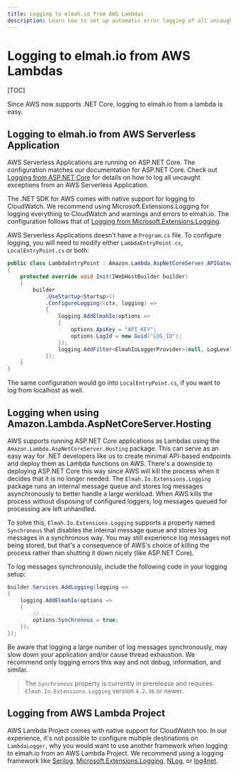 ```yaml
---
title: Logging to elmah.io from AWS Lambdas
description: Learn how to set up automatic error logging of all uncaught errors inside AWS Lambdas. Use elmah.io to monitor your serverless environments.
---
```


# Logging to elmah.io from AWS Lambdas

[TOC]

Since AWS now supports .NET Core, logging to elmah.io from a lambda is easy.

## Logging to elmah.io from AWS Serverless Application

AWS Serverless Applications are running on ASP.NET Core. The configuration matches our documentation for ASP.NET Core. Check out [Logging from ASP.NET Core](https://docs.elmah.io/logging-to-elmah-io-from-aspnet-core/) for details on how to log all uncaught exceptions from an AWS Serverless Application.

The .NET SDK for AWS comes with native support for logging to CloudWatch. We recommend using Microsoft.Extensions.Logging for logging everything to CloudWatch and warnings and errors to elmah.io. The configuration follows that of [Logging from Microsoft.Extensions.Logging](https://docs.elmah.io/logging-to-elmah-io-from-microsoft-extensions-logging/).

AWS Serverless Applications doesn't have a `Program.cs` file. To configure logging, you will need to modify either `LambdaEntryPoint.cs`, `LocalEntryPoint.cs` or both:

```csharp
public class LambdaEntryPoint : Amazon.Lambda.AspNetCoreServer.APIGatewayProxyFunction
{
    protected override void Init(IWebHostBuilder builder)
    {
        builder
            .UseStartup<Startup>()
            .ConfigureLogging((ctx, logging) =>
            {
                logging.AddElmahIo(options =>
                {
                    options.ApiKey = "API_KEY";
                    options.LogId = new Guid("LOG_ID");
                });
                logging.AddFilter<ElmahIoLoggerProvider>(null, LogLevel.Warning);
            });
    }
}
```

The same configuration would go into `LocalEntryPoint.cs`, if you want to log from localhost as well.

## Logging when using Amazon.Lambda.AspNetCoreServer.Hosting

AWS supports running ASP.NET Core applications as Lambdas using the `Amazon.Lambda.AspNetCoreServer.Hosting` package. This can serve as an easy way for .NET developers like us to create minimal API-based endpoints and deploy them as Lambda functions on AWS. There's a downside to deploying ASP.NET Core this way since AWS will kill the process when it decides that it is no longer needed. The `Elmah.Io.Extensions.Logging` package runs an internal message queue and stores log messages asynchronously to better handle a large workload. When AWS kills the process without disposing of configured loggers, log messages queued for processing are left unhandled.

To solve this, `Elmah.Io.Extensions.Logging` supports a property named `Synchronous` that disables the internal message queue and stores log messages in a synchronous way. You may still experience log messages not being stored, but that's a consequence of AWS's choice of killing the process rather than shutting it down nicely (like ASP.NET Core).

To log messages synchronously, include the following code in your logging setup:

```csharp
builder.Services.AddLogging(logging =>
{
    logging.AddElmahIo(options =>
    {
        // ...
        options.Synchronous = true;
    });
});
```

Be aware that logging a large number of log messages synchronously, may slow down your application and/or cause thread exhaustion. We recommend only logging errors this way and not debug, information, and similar.

> The `Synchronous` property is currently in prerelease and requires `Elmah.Io.Extensions.Logging` version `4.2.36` or newer.

## Logging from AWS Lambda Project

AWS Lambda Project comes with native support for CloudWatch too. In our experience, it's not possible to configure multiple destinations on `LambdaLogger`, why you would want to use another framework when logging to elmah.io from an AWS Lambda Project. We recommend using a logging framework like [Serilog](https://docs.elmah.io/logging-to-elmah-io-from-serilog/), [Microsoft.Extensions.Logging](https://docs.elmah.io/logging-to-elmah-io-from-microsoft-extensions-logging/), [NLog](https://docs.elmah.io/logging-to-elmah-io-from-nlog/), or [log4net](https://docs.elmah.io/logging-to-elmah-io-from-log4net/).